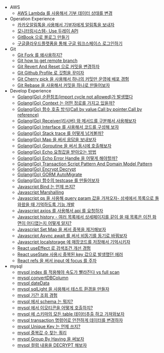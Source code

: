 

* AWS
    * [AWS Lambda 를 사용해서 기부 데이터 상태를 변경](posts/etc/aws/2021-12-28-develop-awsLambda.md)
* Operation Experience
    * [카카오알림톡을 사용해서 기부자에게 알림톡을 보내자](posts/etc/2021-08-12-etc-Kakao-NotificationTalk.md)
    * [모니터링시스템- Use 두레이 API](posts/etc/2022-01-04-etc-doorayAPI.md)
    * [GitBook 으로 블로그 만들기](posts/etc/2021-12-31-etc-createGitBook.md)
    * [구글클라우드플랫폼을 통해 구글 워크스페이스 로그인하기](posts/etc/2022-01-07-etc-gooleCloudPlatformMakeProject.md.md)
* Git
    * [Git Fork 를 왜사용하지?](posts/git/2021-06-20-git-fork.md)
    * [Git how to get remote branch ](posts/git/2022-03-03-git-howtogetremotebranch.md)
    * [Git Revert And Reset 으로 커밋을 변경하자](posts/git/2022-03-09-git-RevertAndReset.md)
    * [Git Github Profile 로 깃험을 꾸미자](posts/git/2022-03-21-githubProfile.md)
    * [Git Cherry pick 을 사용해서 하나의 커밋만 운영에 배포 경험](posts/git/2022-04-11-git-cherry-pick.md)
    * [Git Rebase 을 사용해서 커밋을 하나로 만들어보자](posts/git/2022-04-13-git-rebase.md)
* Develop Experience
    * [Golang(Go) 순환참조(import cycle not allowed)가 발생했다](posts/go/2021-08-12-go-importCycleNotAllowed.md)
    * [Golang(Go) Context 는 어떤 정로를 가지고 있을까?](posts/go/2021-08-19-Context.md)
    * [Golang(Go) 함수 호출 방식(Call by value,Call by pointer,Call by reference)](posts/go/2021-08-22-go-functionCall.md)
    * [Golang(Go) Receiver(리시버) 와 메서드를 구분해서 사용해보자](posts/go/2021-08-22-go-Receiver.md)
    * [Golang(Go) Interface 를 사용해서 코드를 구성해 보자](posts/go/2022-02-08-go-interface.md)
    * [Golang(Go) Stack trace 를 어떻게 남겨볼까?](posts/go/2022-02-09-go-stacktrace.md)
    * [Golang(Go) Map 을 써서 응답을 보내보자](posts/go/2022-03-09-go-map.md)
    * [Golang(Go) Goroutine 을 써서 동시에 호출해보자](posts/go/2022-03-09-goroutine.md)
    * [Golang(Go) Echo  요청값을 받아오는 방법](posts/go/2022-03-23-jsonDataBind-use-echo.md)
    * [Golang(Go) Echo Error Handle 을 어떻게 해야할까?](posts/go/2022-03-24-go-errorHandle.md)
    * [Golang(Go) Transaction Script Pattern And Domain Model Pattern](posts/go/2022-04-03-transactionScriptPattern.md)
    * [Golang(Go) Encrypt Decrypt](posts/go/2022-04-05-go-Encrypt-Decrypt.md)
    * [Golang(Go) GORM AutoMigrate](posts/go/2022-04-25-go-gorm-AutoMigrate.md)
    * [Golang(Go) 함수의 testcase 를 만들어보자](posts/go/2022-05-23-go-testcase.md)
    * [Javascript Bind 는 언제 쓰지?](posts/javascript/2021-06-06-javascript-bind.md)
    * [Javascript Marshalling](posts/javascript/2021-08-05-javascript-Marshalling.md)
    * [Javascript qs 을 사용해 query param 값을 가져오자- 상세에서 목록으로 돌와왔을 때 기억하도록 기능 개발](posts/javascript/2021-08-05-javascript-qs.md)
    * [Javascript axios 를 사용해서 api 를 요청하자](posts/javascript/2021-10-14-javascript-axios.md)
    * [Javascript history - 여러 목록에서 상세페이지를 같이 쓸 때 목록은 이전 화면이 어디였는지 어떻게 알지?](posts/javascript/2021-12-24-javascript-history.md)
    * [Javascript Set Map 을 써서 중복을 제거해보자](posts/javascript/2022-04-04-javascript-function-Set-Map.md)
    * [Javascript Async await 를 써서 비동기를 동기로 바꿔보자](posts/javascript/2022-04-11-javascript-asnyc-await.md)
    * [Javascript localstorage 에 매장코드를 저장해서 기억시키자](posts/javascript/2022-06-09-javascript-localstorage.md)
    * [React useEffect 로 검색조건 개선 경험](posts/javascript/react/2021-07-30-react-howToGetSearchParams.md)
    * [React useState 사용시 중복된 key 값으로 발생했던 에러](posts/javascript/react/2022-03-31-react-api-responseData-processing.md)
    * [React refs 을 써서 input 에 focus 를 주자](posts/javascript/react/2022-04-06-react-refs.md)
* mysql
    * [mysql index 를 적용해야 속도가 빨라진다 vs full scan](posts/mysql/2021-04-22-sql-dbIndex.md)
    * [mysql convertDBColumn](posts/mysql/2021-04-28-sql-convertDBcolumn.md)
    * [mysql dateData](posts/mysql/2021-06-19-sql-dateData.md)
    * [mysql sqlLight 을 사용해서 테스트 환경을 만들자](posts/mysql/2021-06-19-sql-gotestcaseEnvironment.md)
    * [mysql 기간 조회 경험](posts/mysql/2021-06-21-sql-searchDataInPeriod.md)
    * [mysql 에서 schema 는 뭐지?](posts/mysql/2021-07-29-sql-schema.md)
    * [mysql 에서 이모티콘을 어떻게 호출하지?](posts/mysql/2021-08-05-sql-SaveEmojis.md)
    * [mysql 에 스키마의 모든 table 데이터추출 하고 가져와보자](posts/mysql/2021-11-25-sql-extract-data.md)
    * [mysql transaction 명령어로 안전하게 데이터를 변경하자](posts/mysql/2021-12-24-sql-transaction.md)
    * [mysql Unique Key 는 언제 쓰지?](posts/mysql/2022-02-06-sql-uniquekey.md)
    * [mysql 중복값 수 찾는 쿼리](posts/mysql/2022-04-01-sql-Find-duplicate-values-counts.md)
    * [mysql Group By Having 을 써보자](posts/mysql/2022-06-08-sql-groupByHaving.md)
    * [mysql 컬럼 내용을 DECRYPT 해보자](posts/mysql/2022-06-08-sql-AES_DECRYPT.md)


